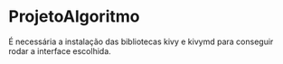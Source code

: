 # ProjetoAlgoritmo
É necessária a instalação das bibliotecas kivy e kivymd para conseguir rodar a interface escolhida.
